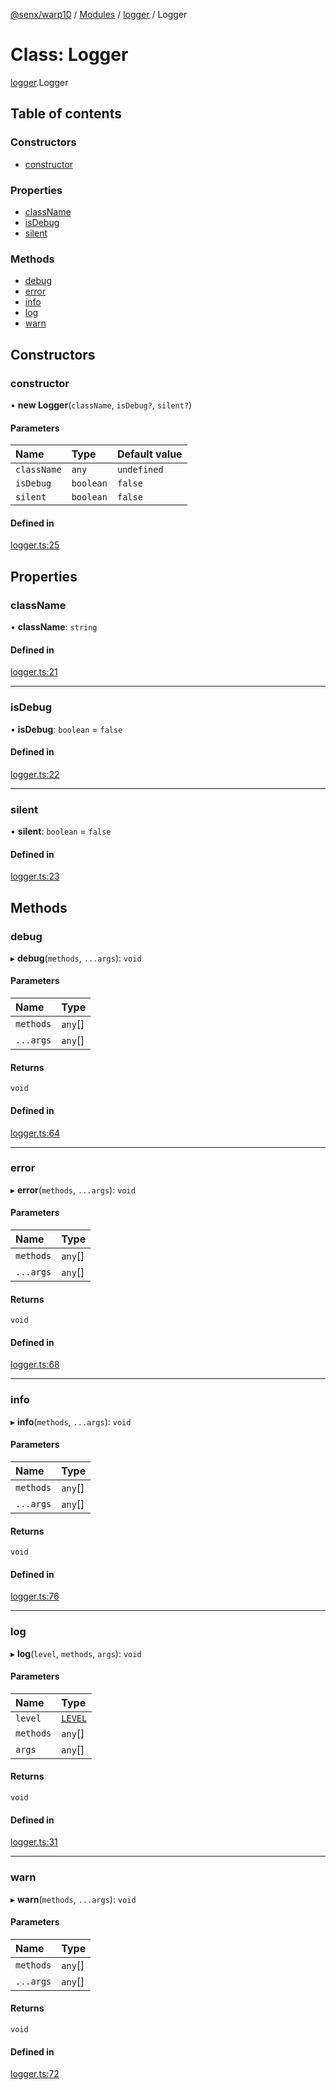 [@senx/warp10](../README.md) / [Modules](../modules.md) / [logger](../modules/logger.md) / Logger

# Class: Logger

[logger](../modules/logger.md).Logger

## Table of contents

### Constructors

- [constructor](logger.Logger.md#constructor)

### Properties

- [className](logger.Logger.md#classname)
- [isDebug](logger.Logger.md#isdebug)
- [silent](logger.Logger.md#silent)

### Methods

- [debug](logger.Logger.md#debug)
- [error](logger.Logger.md#error)
- [info](logger.Logger.md#info)
- [log](logger.Logger.md#log)
- [warn](logger.Logger.md#warn)

## Constructors

### constructor

• **new Logger**(`className`, `isDebug?`, `silent?`)

#### Parameters

| Name | Type | Default value |
| :------ | :------ | :------ |
| `className` | `any` | `undefined` |
| `isDebug` | `boolean` | `false` |
| `silent` | `boolean` | `false` |

#### Defined in

[logger.ts:25](https://gitlab.com/senx/node-warp10/-/blob/61d50fe/src/lib/logger.ts#L25)

## Properties

### className

• **className**: `string`

#### Defined in

[logger.ts:21](https://gitlab.com/senx/node-warp10/-/blob/61d50fe/src/lib/logger.ts#L21)

___

### isDebug

• **isDebug**: `boolean` = `false`

#### Defined in

[logger.ts:22](https://gitlab.com/senx/node-warp10/-/blob/61d50fe/src/lib/logger.ts#L22)

___

### silent

• **silent**: `boolean` = `false`

#### Defined in

[logger.ts:23](https://gitlab.com/senx/node-warp10/-/blob/61d50fe/src/lib/logger.ts#L23)

## Methods

### debug

▸ **debug**(`methods`, `...args`): `void`

#### Parameters

| Name | Type |
| :------ | :------ |
| `methods` | `any`[] |
| `...args` | `any`[] |

#### Returns

`void`

#### Defined in

[logger.ts:64](https://gitlab.com/senx/node-warp10/-/blob/61d50fe/src/lib/logger.ts#L64)

___

### error

▸ **error**(`methods`, `...args`): `void`

#### Parameters

| Name | Type |
| :------ | :------ |
| `methods` | `any`[] |
| `...args` | `any`[] |

#### Returns

`void`

#### Defined in

[logger.ts:68](https://gitlab.com/senx/node-warp10/-/blob/61d50fe/src/lib/logger.ts#L68)

___

### info

▸ **info**(`methods`, `...args`): `void`

#### Parameters

| Name | Type |
| :------ | :------ |
| `methods` | `any`[] |
| `...args` | `any`[] |

#### Returns

`void`

#### Defined in

[logger.ts:76](https://gitlab.com/senx/node-warp10/-/blob/61d50fe/src/lib/logger.ts#L76)

___

### log

▸ **log**(`level`, `methods`, `args`): `void`

#### Parameters

| Name | Type |
| :------ | :------ |
| `level` | [`LEVEL`](../enums/logger.LEVEL.md) |
| `methods` | `any`[] |
| `args` | `any`[] |

#### Returns

`void`

#### Defined in

[logger.ts:31](https://gitlab.com/senx/node-warp10/-/blob/61d50fe/src/lib/logger.ts#L31)

___

### warn

▸ **warn**(`methods`, `...args`): `void`

#### Parameters

| Name | Type |
| :------ | :------ |
| `methods` | `any`[] |
| `...args` | `any`[] |

#### Returns

`void`

#### Defined in

[logger.ts:72](https://gitlab.com/senx/node-warp10/-/blob/61d50fe/src/lib/logger.ts#L72)
